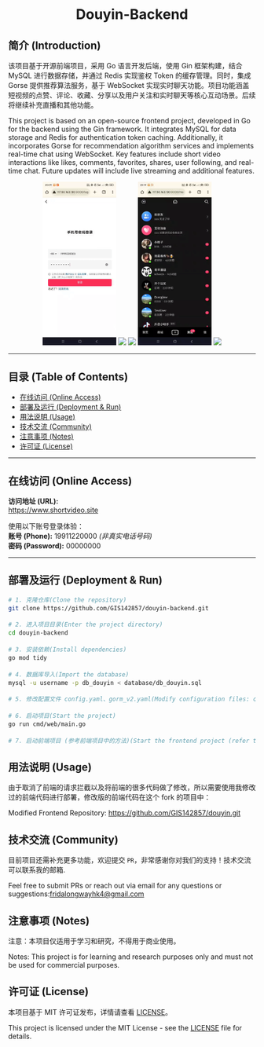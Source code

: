<h1 align="center">
  Douyin-Backend
</h1>

## 简介 (Introduction)

该项目基于开源前端项目，采用 Go 语言开发后端，使用 Gin 框架构建，结合 MySQL 进行数据存储，并通过 Redis 实现鉴权 Token 的缓存管理。同时，集成 Gorse 提供推荐算法服务，基于 WebSocket 实现实时聊天功能。项目功能涵盖短视频的点赞、评论、收藏、分享以及用户关注和实时聊天等核心互动场景。后续将继续补充直播和其他功能。

This project is based on an open-source frontend project, developed in Go for the backend using the Gin framework. It integrates MySQL for data storage and Redis for authentication token caching. Additionally, it incorporates Gorse for recommendation algorithm services and implements real-time chat using WebSocket. Key features include short video interactions like likes, comments, favorites, shares, user following, and real-time chat. Future updates will include live streaming and additional features.

<p align="center">
  <img width="150px" src='docs/imgs/vfcfs-95rgz.gif'/>
  <img width="150px" src='docs/imgs/50nea-frbnj.gif'/>
  <img width="150px" src='docs/imgs/xmg24-2nkbp.gif'/>
  <img width="150px" src='docs/imgs/fxklv-5nafx.gif'/>
  <img width="150px" src='docs/imgs/1mc6q-ywxs1.gif'/>
</p>

---

## 目录 (Table of Contents)

- [在线访问 (Online Access)](#在线访问-online-access)
- [部署及运行 (Deployment & Run)](#部署及运行-deployment--run)
- [用法说明 (Usage)](#用法说明-usage)
- [技术交流 (Community)](#技术交流-community)
- [注意事项 (Notes)](#注意事项-notes)
- [许可证 (License)](#许可证-license)

---

## 在线访问 (Online Access)

**访问地址 (URL):**  
https://www.shortvideo.site

使用以下账号登录体验：  
**账号 (Phone):** 19911220000 *(非真实电话号码)*  
**密码 (Password):** 00000000

---

## 部署及运行 (Deployment & Run)

```bash
# 1. 克隆仓库(Clone the repository)
git clone https://github.com/GIS142857/douyin-backend.git

# 2. 进入项目目录(Enter the project directory)
cd douyin-backend

# 3. 安装依赖(Install dependencies)
go mod tidy

# 4. 数据库导入(Import the database)
mysql -u username -p db_douyin < database/db_douyin.sql

# 5. 修改配置文件 config.yaml、gorm_v2.yaml(Modify configuration files: config.yaml, gorm_v2.yaml)

# 6. 启动项目(Start the project)
go run cmd/web/main.go 

# 7. 启动前端项目 (参考前端项目中的方法)(Start the frontend project (refer to the frontend project's documentation))
```

## 用法说明 (Usage)
由于取消了前端的请求拦截以及将前端的很多代码做了修改，所以需要使用我修改过的前端代码进行部署，修改版的前端代码在这个 fork 的项目中：

Modified Frontend Repository: https://github.com/GIS142857/douyin.git


## 技术交流 (Community)
目前项目还需补充更多功能，欢迎提交 `PR`，非常感谢你对我们的支持！技术交流可以联系我的邮箱.

Feel free to submit PRs or reach out via email for any questions or suggestions:<a href="mailto:fridalongwayhk4@gmail.com">fridalongwayhk4@gmail.com</a>

## 注意事项 (Notes)
注意：本项目仅适用于学习和研究，不得用于商业使用。

Notes: This project is for learning and research purposes only and must not be used for commercial purposes.

## 许可证 (License)
本项目基于 MIT 许可证发布，详情请查看 [LICENSE](LICENSE)。

This project is licensed under the MIT License - see the [LICENSE](LICENSE) file for details.
